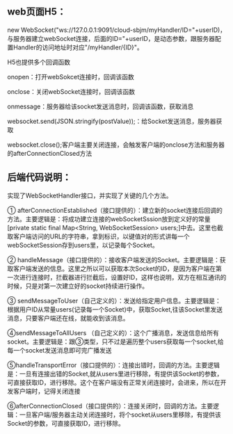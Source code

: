 ## web页面H5：  
new WebSocket("ws://127.0.0.1:9091/cloud-sbjm/myHandler/ID="+userID)，与服务器建立webSocket连接，后面的ID="+userID，是动态参数，跟服务器配置Handler的访问地址时对应"/myHandler/{ID}"。

H5也提供多个回调函数

onopen：打开webSokcet连接时，回调该函数

onclose：关闭webSocket连接时，回调该函数

onmessage：服务器给该socket发送消息时，回调该函数，获取消息

websocket.send(JSON.stringify(postValue));：给Socket发送消息，服务器获取

websocket.close();客户端主要关闭连接，会触发客户端的onclose方法和服务器的afterConnectionClosed方法

## 后端代码说明：   
实现了WebSocketHandler接口，并实现了关键的几个方法。

① afterConnectionEstablished（接口提供的）：建立新的socket连接后回调的方法。主要逻辑是：将成功建立连接的webSocketSssion放到定义好的常量[private static final Map<String, WebSocketSession> users;]中去。这里也截取客户端访问的URL的字符串，拿到标识，以键值对的形式讲每一个webSocketSession存到users里，以记录每个Socket。

② handleMessage（接口提供的）：接收客户端发送的Socket。主要逻辑是：获取客户端发送的信息。这里之所以可以获取本次Socket的ID，是因为客户端在第一次进行连接时，拦截器进行拦截后，设置好ID，这样也说明，双方在相互通讯的时候，只是对第一次建立好的socket持续进行操作。

③ sendMessageToUser（自己定义的）：发送给指定用户信息。主要逻辑是：根据用户ID从常量users(记录每一个Socket)中，获取Socket,往该Socket里发送消息，只要客户端还在线，就能收到该消息。

④sendMessageToAllUsers （自己定义的）：这个广播消息，发送信息给所有socket。主要逻辑是：跟③类型，只不过是遍历整个users获取每一个socket,给每一个socket发送消息即可完广播发送

⑤handleTransportError（接口提供的）：连接出错时，回调的方法。主要逻辑是：一旦有连接出错的Socket,就从users里进行移除，有提供该Socket的参数，可直接获取ID，进行移除。这个在客户端没有正常关闭连接时，会进来，所以在开发客户端时，记得关闭连接

⑥afterConnectionClosed（接口提供的）：连接关闭时，回调的方法。主要逻辑：一旦客户端/服务器主动关闭连接时，将个socket从users里移除，有提供该Socket的参数，可直接获取ID，进行移除。
